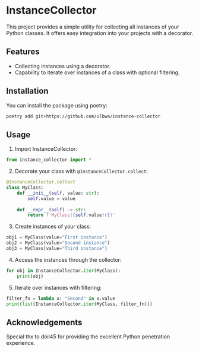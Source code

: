 # InstanceCollector

This project provides a simple utility for collecting all instances of your Python classes. It offers easy integration into your projects with a decorator.

## Features

- Collecting instances using a decorator.
- Capability to iterate over instances of a class with optional filtering.

## Installation

You can install the package using poetry:

```sh
poetry add git+https://github.com/ulbwa/instance-collector
```

## Usage

1. Import InstanceCollector:

```python
from instance_collector import *
```

2. Decorate your class with `@InstanceCollector.collect`:

```python
@InstanceCollector.collect
class MyClass:
    def __init__(self, value: str):
        self.value = value
    
    def __repr__(self) -> str:
        return f'MyClass({self.value!r})'
```

3. Create instances of your class:

```python
obj1 = MyClass(value="First instance")
obj2 = MyClass(value="Second instance")
obj3 = MyClass(value="Third instance")
```

4. Access the instances through the collector:

```python
for obj in InstanceCollector.iter(MyClass):
    print(obj)
```

5. Iterate over instances with filtering:

```python
filter_fn = lambda x: "Second" in x.value
print(list(InstanceCollector.iter(MyClass, filter_fn)))
```
## Acknowledgements

Special thx to doil45 for providing the excellent Python penetration experience.